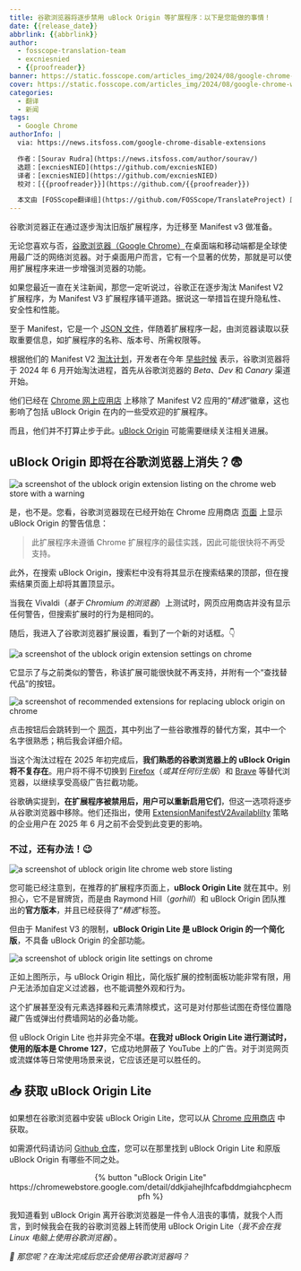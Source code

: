 ```yaml
---
title: 谷歌浏览器将逐步禁用 uBlock Origin 等扩展程序：以下是您能做的事情！
date: {{release_date}}
abbrlink: {{abbrlink}}
author:
  - fosscope-translation-team
  - excniesnied
  - {{proofreader}}
banner: https://static.fosscope.com/articles_img/2024/08/google-chrome-will-soon-disable-extensions-like-ublock-origin-here-s-what-you-can-do/google-phase-out-manifest-3.webp
cover: https://static.fosscope.com/articles_img/2024/08/google-chrome-will-soon-disable-extensions-like-ublock-origin-here-s-what-you-can-do/google-phase-out-manifest-3.webp
categories:
  - 翻译
  - 新闻
tags: 
  - Google Chrome
authorInfo: |
  via: https://news.itsfoss.com/google-chrome-disable-extensions

  作者：[Sourav Rudra](https://news.itsfoss.com/author/sourav/)
  选题：[excniesNIED](https://github.com/excniesNIED)
  译者：[excniesNIED](https://github.com/excniesNIED)
  校对：[{{proofreader}}](https://github.com/{{proofreader}})

  本文由 [FOSScope翻译组](https://github.com/FOSScope/TranslateProject) 原创编译，[开源观察](https://fosscope.com/) 荣誉推出
---
```


谷歌浏览器正在通过逐步淘汰旧版扩展程序，为迁移至 Manifest v3 做准备。

<!-- more -->

无论您喜欢与否，[谷歌浏览器（Google Chrome）](https://www.google.com/chrome/)在桌面端和移动端都是全球使用最广泛的网络浏览器。对于桌面用户而言，它有一个显著的优势，那就是可以使用扩展程序来进一步增强浏览器的功能。

如果您最近一直在关注新闻，那您一定听说过，谷歌正在逐步淘汰 Manifest V2 扩展程序，为 Manifest V3 扩展程序铺平道路。据说这一举措旨在提升隐私性、安全性和性能。

至于 Manifest，它是一个 [JSON 文件](https://developer.chrome.com/docs/extensions/reference/manifest)，伴随着扩展程序一起，由浏览器读取以获取重要信息，如扩展程序的名称、版本号、所需权限等。

根据他们的 Manifest V2 [淘汰计划](https://developer.chrome.com/docs/extensions/develop/migrate/mv2-deprecation-timeline)，开发者在今年 [早些时候](https://blog.chromium.org/2024/05/manifest-v2-phase-out-begins.html) 表示，谷歌浏览器将于 2024 年 6 月开始淘汰进程，首先从谷歌浏览器的 *Beta*、*Dev* 和 *Canary* 渠道开始。

他们已经在 [Chrome 网上应用店](https://chromewebstore.google.com/) 上移除了 Manifest V2 应用的“*精选*”徽章，这也影响了包括 uBlock Origin 在内的一些受欢迎的扩展程序。

而且，他们并不打算止步于此。[uBlock Origin](https://github.com/gorhill/uBlock) 可能需要继续关注相关进展。

## uBlock Origin 即将在谷歌浏览器上消失？😨

![a screenshot of the ublock origin extension listing on the chrome web store with a warning](https://static.fosscope.com/articles_img/2024/08/google-chrome-will-soon-disable-extensions-like-ublock-origin-here-s-what-you-can-do/Chrome_ManifestV2_Phaseout_a.webp)

是，也不是。您看，谷歌浏览器现在已经开始在 Chrome 应用商店 [页面](https://chromewebstore.google.com/detail/ublock-origin/cjpalhdlnbpafiamejdnhcphjbkeiagm) 上显示 uBlock Origin 的警告信息：

> 此扩展程序未遵循 Chrome 扩展程序的最佳实践，因此可能很快将不再受支持。

此外，在搜索 uBlock Origin，搜索栏中没有将其显示在搜索结果的顶部，但在搜索结果页面上却将其置顶显示。

当我在 Vivaldi（*基于 Chromium 的浏览器*）上测试时，网页应用商店并没有显示任何警告，但搜索扩展时的行为是相同的。

随后，我进入了谷歌浏览器扩展设置，看到了一个新的对话框。👇

![a screenshot of the ublock origin extension settings on chrome](https://static.fosscope.com/articles_img/2024/08/google-chrome-will-soon-disable-extensions-like-ublock-origin-here-s-what-you-can-do/Chrome_ManifestV2_Phaseout_b.webp)

它显示了与之前类似的警告，称该扩展可能很快就不再支持，并附有一个“查找替代品”的按钮。

![a screenshot of recommended extensions for replacing ublock origin on chrome](https://static.fosscope.com/articles_img/2024/08/google-chrome-will-soon-disable-extensions-like-ublock-origin-here-s-what-you-can-do/Chrome_ManifestV2_Phaseout_c.webp)

点击按钮后会跳转到一个 [网页](https://chromewebstore.google.com/detail/cjpalhdlnbpafiamejdnhcphjbkeiagm/related-recommendations)，其中列出了一些谷歌推荐的替代方案，其中一个名字很熟悉；稍后我会详细介绍。

当这个淘汰过程在 2025 年初完成后，**我们熟悉的谷歌浏览器上的 uBlock Origin 将不复存在**。用户将不得不切换到 [Firefox](https://www.mozilla.org/en-US/firefox/)（*或其任何衍生版*）和 [Brave](https://brave.com/) 等替代浏览器，以继续享受高级广告拦截功能。

谷歌确实提到，**在扩展程序被禁用后，用户可以重新启用它们**，但这一选项将逐步从谷歌浏览器中移除。他们还指出，使用 [ExtensionManifestV2Availablilty](https://chromeenterprise.google/policies/#ExtensionManifestV2Availability) 策略的企业用户在 2025 年 6 月之前不会受到此变更的影响。

### 不过，还有办法！😉

![a screenshot of ublock origin lite chrome web store listing](https://static.fosscope.com/articles_img/2024/08/google-chrome-will-soon-disable-extensions-like-ublock-origin-here-s-what-you-can-do/Chrome_ManifestV2_Phaseout_d.webp)

您可能已经注意到，在推荐的扩展程序页面上，**uBlock Origin Lite** 就在其中。别担心，它不是冒牌货，而是由 Raymond Hill（*gorhill*）和 uBlock Origin 团队推出的**官方版本**，并且已经获得了“*精选*”标签。

但由于 Manifest V3 的限制，**uBlock Origin Lite 是 uBlock Origin 的一个简化版**，不具备 uBlock Origin 的全部功能。

![a screenshot of ublock origin lite settings on chrome](https://static.fosscope.com/articles_img/2024/08/google-chrome-will-soon-disable-extensions-like-ublock-origin-here-s-what-you-can-do/Chrome_ManifestV2_Phaseout_e.webp)

正如上图所示，与 uBlock Origin 相比，简化版扩展的控制面板功能非常有限，用户无法添加自定义过滤器，也不能调整外观和行为。

这个扩展甚至没有元素选择器和元素清除模式，这可是对付那些试图在奇怪位置隐藏广告或弹出付费墙网站的必备功能。

但 uBlock Origin Lite 也并非完全不堪。**在我对 uBlock Origin Lite 进行测试时，使用的版本是 Chrome 127**，它成功地屏蔽了 YouTube 上的广告。对于浏览网页或流媒体等日常使用场景来说，它应该还是可以胜任的。

## 📥 获取 uBlock Origin Lite

如果想在谷歌浏览器中安装 uBlock Origin Lite，您可以从 [Chrome 应用商店](https://chromewebstore.google.com/detail/ddkjiahejlhfcafbddmgiahcphecmpfh) 中获取。

如需源代码请访问 [Github 仓库](https://github.com/uBlockOrigin/uBOL-home)，您可以在那里找到 uBlock Origin Lite 和原版 uBlock Origin 有哪些不同之处。

<center>{% button "uBlock Origin Lite" https://chromewebstore.google.com/detail/ddkjiahejlhfcafbddmgiahcphecmpfh %}</center>

我知道看到 uBlock Origin 离开谷歌浏览器是一件令人沮丧的事情，就我个人而言，到时候我会在我的谷歌浏览器上转而使用 uBlock Origin Lite（*我不会在我 Linux 电脑上使用谷歌浏览器*）。

*💬 那您呢？在淘汰完成后您还会使用谷歌浏览器吗？*
